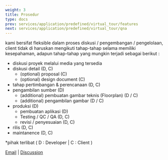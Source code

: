 ```yaml
---
weight: 3
title: Prosedur
type: docs
prev: services/application/predefined/virtual_tour/features
next: services/application/predefined/virtual_tour/qna
---
```


kami bersifat fleksible dalam proses diskusi / pengembangan / pengelolaan, client tidak di haruskan mengikuti tahap-tahap selama memiliki kesepahaman, adapun tahap-tahap yang mungkin terjadi sebagai berikut :

- diskusi proyek melalui media yang tersedia
- diskusi detail (D, C)
  - (optional) proposal (C)
  - (optional) design document (C)
- tahap pertimbangan & perencanaan (D, C)
- pengambilan sumber (D)
  - (additional) pembuatan gambar teknis (Floorplan) (D / C)
  - (additional) pengambilan gambar (D / C)
- produksi (D)
  - pembuatan aplikasi (D)
  - Testing / QC / QA (D, C)
  - revisi / penyesuaian (D, C)
- rilis (D, C)
- maintanence (D, C)

*pihak terlibat ( D : Developer | C : Client )

[Email](mailto:naiive@email.com) | [Discussion](https://github.com/orgs/naiiveprojects/discussions)
